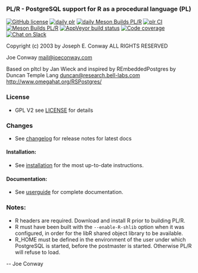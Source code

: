 ### PL/R - PostgreSQL support for R as a procedural language (PL)
[![GitHub license](https://img.shields.io/github/license/postgres-plr/plr.svg?cacheSeconds=2592000)](https://github.com/postgres-plr/plr/blob/master/LICENSE)
[![daily plr](https://github.com/postgres-plr/plr/actions/workflows/schedule.yml/badge.svg)](https://github.com/postgres-plr/plr/actions/workflows/schedule.yml)
[![daily Meson Builds PL/R](https://github.com/postgres-plr/plr/actions/workflows/buildPLRschedule.yml/badge.svg)](https://github.com/postgres-plr/plr/actions/workflows/buildPLRschedule.yml)
[![plr CI](https://github.com/postgres-plr/plr/actions/workflows/build.yml/badge.svg)](https://github.com/postgres-plr/plr/actions/workflows/build.yml)
[![Meson Builds PL/R](https://github.com/postgres-plr/plr/actions/workflows/buildPLR.yml/badge.svg)](https://github.com/postgres-plr/plr/actions/workflows/buildPLR.yml)
[![AppVeyor build status](https://ci.appveyor.com/api/projects/status/github/postgres-plr/plr?svg=true)](https://ci.appveyor.com/project/davecramer/plr-daun5 "Get your fresh Windows build here!")
[![Code coverage](https://img.shields.io/codecov/c/github/postgres-plr/plr.svg?logo=codecov&cacheSeconds=2592000)](https://codecov.io/github/postgres-plr/plr)
[![Chat on Slack](https://img.shields.io/badge/Slack-chat-orange.svg?logo=slack&cacheSeconds=2592000)](https://postgresteam.slack.com/messages/CJQUZ1475/ "Join the conversation!")

 Copyright (c) 2003 by Joseph E. Conway ALL RIGHTS RESERVED

 Joe Conway <mail@joeconway.com>

 Based on pltcl by Jan Wieck
 and inspired by REmbeddedPostgres by
 Duncan Temple Lang <duncan@research.bell-labs.com>
 http://www.omegahat.org/RSPostgres/

### License
- GPL V2 see [LICENSE](LICENSE) for details

### Changes
- See [changelog](changelog.md) for release notes for latest docs

#### Installation:
- See [installation](userguide.md#installation) for the most up-to-date instructions.

#### Documentation:
- See [userguide](userguide.md) for complete documentation.

### Notes:
 - R headers are required. Download and install R prior to building PL/R.
 - R must have been built with the ```--enable-R-shlib``` option when it was
      configured, in order for the libR shared object library to be available.
 - R_HOME must be defined in the environment of the user under which
      PostgreSQL is started, before the postmaster is started. Otherwise
      PL/R will refuse to load.

-- Joe Conway
